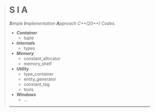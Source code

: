 > # S I A
> ***S**imple **I**mplementation **A**pproach C++(20++) Codes.*  
> - ***Container***  
>   - tuple  
> - ***Internals***  
>   - types  
> - ***Memory***  
>   - constant_allocator  
>   - memory_shelf  
> - ***Utility***  
>   - type_container  
>   - entity_generator  
>   - constant_tag  
>   - tools  
> - ***Windows***  
>   - ...  
>   
> ---